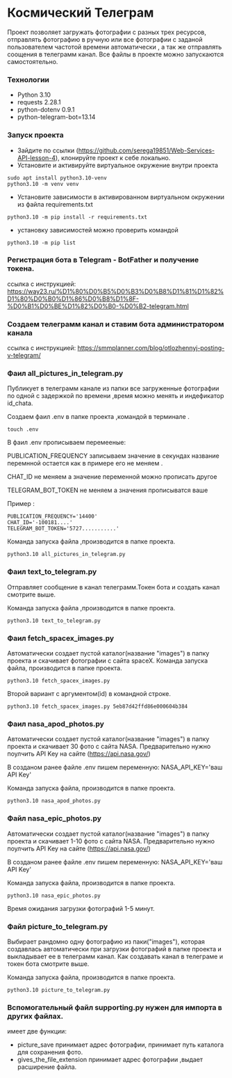 # Космический Телеграм
Проект позволяет загружать фотографии с разных трех ресурсов, отправлять фотографию в ручную
или все фотографии с заданой пользователем частотой времени автоматически , 
а так же отправлять соощения в телеграмм канал. Все файлы в проекте можно запускаются самостоятельно.

### Технологии
- Python 3.10
- requests 2.28.1
- python-dotenv 0.9.1
- python-telegram-bot=13.14

### Запуск проекта
- Зайдите по ссылки (https://github.com/serega19851/Web-Services-API-lesson-4), клонируйте проект к себе локально.
- Установите и активируйте виртуальное окружение внутри проекта
```
sudo apt install python3.10-venv
python3.10 -m venv venv
```
- Установите зависимости в активированном виртуальном окружении из файла requirements.txt
```
python3.10 -m pip install -r requirements.txt
```
- установку зависимостей можно проверить командой 
```
python3.10 -m pip list
```
### Регистрация бота в Telegram - BotFather и получение токена.
ссылка с инструкцией: 
https://way23.ru/%D1%80%D0%B5%D0%B3%D0%B8%D1%81%D1%82%D1%80%D0%B0%D1%86%D0%B8%D1%8F-%D0%B1%D0%BE%D1%82%D0%B0-%D0%B2-telegram.html

### Создаем телеграмм канал и ставим бота администратором канала
ссылка с инструкцией:
https://smmplanner.com/blog/otlozhennyj-posting-v-telegram/

### Фаил all_pictures_in_telegram.py
Публикует в телеграмм канале из папки все загруженные фотографии по одной 
с задержкой по времени ,время можно менять и индефикатор id_chata.

Создаем фаил .env в папке проекта ,командой в терминале .
```
touch .env
```
В фаил .env прописываем перемееные:

PUBLICATION_FREQUENCY записываем значение в секундах  название перемнной остается как в примере его не меняем .

CHAT_ID не меняем а значение переменной можно прописать другое

TELEGRAM_BOT_TOKEN не меняем а значения прописыватся ваше 

Пример :
```
PUBLICATION_FREQUENCY='14400'
CHAT_ID='-100181....'
TELEGRAM_BOT_TOKEN='5727...........'
```
Команда запуска файла ,производится в папке проекта.

```
python3.10 all_pictures_in_telegram.py 
```
### Фаил text_to_telegram.py
Отправляет сообщение в канал телеграмм.Токен бота и создать канал смотрите выше.

Команда запуска файла ,производится в папке проекта.

```
python3.10 text_to_telegram.py
```


### Фаил fetch_spacex_images.py
Автоматически создает пустой каталог(название "images") в папку проекта и скачивает фотографии с сайта spaceX.
Команда запуска файла, производится в папке проекта.

```
python3.10 fetch_spacex_images.py 
```
Второй вариант с аргументом(id) в командной строке.
```
python3.10 fetch_spacex_images.py 5eb87d42ffd86e000604b384
```

### Фаил nasa_apod_photos.py
Автоматически создает пустой каталог(название "images") в папку проекта и скачивает 30 фото с сайта NASA.
Предварительно нужно поулчить  API Key на сайте (https://api.nasa.gov/)

В созданом ранее файле .env пишем переменную:
NASA_API_KEY='ваш API Key'

Команда запуска файла, производится в папке проекта.
```
python3.10 nasa_apod_photos.py
```

### Файл nasa_epic_photos.py
Автоматически создает пустой каталог(название "images") в папку проекта и скачивает 1-10 фото с сайта NASA.
Предварительно нужно поулчить  API Key на сайте (https://api.nasa.gov/)

В созданом ранее файле .env пишем переменную:
NASA_API_KEY='ваш API Key'

Команда запуска файла, производится в папке проекта.
```
python3.10 nasa_epic_photos.py
```
Время ожидания загрузки фотографий 1-5 минут.

### Файл picture_to_telegram.py 
Выбирает рандомно одну фотографию из паки("images"), 
которая создавлась автоматически при загрузки фотографий в папке проекта и выкладывает ее 
в телеграмм канал. Как создавать канал в телеграме и токен бота смотрите выше.

Команда запуска файла, производится в папке проекта.
```
python3.10 picture_to_telegram.py 
```

### Вспомогательный файл supporting.py нужен для импорта в других файлах.
имеет две функции:
- picture_save принимает адрес фотографии, принимает путь каталога для сохранения фото.
- gives_the_file_extension принимает адрес фотографии ,выдает расширение файла.


